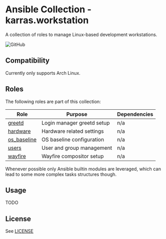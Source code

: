 # Ansible Collection - karras.workstation

A collection of roles to manage Linux-based development workstations.

![GitHub](https://github.com/karras/ansible-collection-workstation/workflows/Test/badge.svg?branch=main)

## Compatibility

Currently only supports Arch Linux.

## Roles

The following roles are part of this collection:

| Role                                | Purpose                    | Dependencies |
| ----------------------------------- | -------------------------- | ------------ |
| [greetd](./roles/greetd)            | Login manager greetd setup | n/a          |
| [hardware](./roles/hardware)        | Hardware related settings  | n/a          |
| [os\_baseline](./roles/os_baseline) | OS baseline configuration  | n/a          |
| [users](./roles/users)              | User and group management  | n/a          |
| [wayfire](./roles/wayfire)          | Wayfire compositor setup   | n/a          |

Whenever possible only Ansible builtin modules are leveraged, which can lead to
some more complex tasks structures though.

## Usage

TODO

## License

See [LICENSE](./LICENSE)
